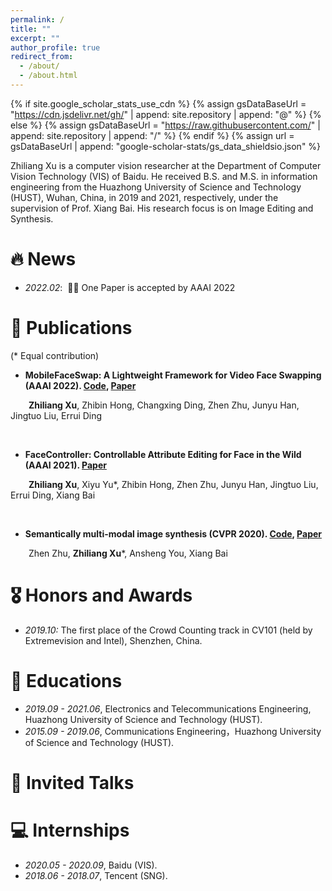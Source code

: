```yaml
---
permalink: /
title: ""
excerpt: ""
author_profile: true
redirect_from: 
  - /about/
  - /about.html
---
```


{% if site.google_scholar_stats_use_cdn %}
{% assign gsDataBaseUrl = "https://cdn.jsdelivr.net/gh/" | append: site.repository | append: "@" %}
{% else %}
{% assign gsDataBaseUrl = "https://raw.githubusercontent.com/" | append: site.repository | append: "/" %}
{% endif %}
{% assign url = gsDataBaseUrl | append: "google-scholar-stats/gs_data_shieldsio.json" %}

<span class='anchor' id='about-me'></span>

Zhiliang Xu is a computer vision researcher at the Department of Computer Vision Technology (VIS) of Baidu. He received B.S. and M.S. in information engineering from the Huazhong University of Science and Technology (HUST), Wuhan, China, in 2019 and 2021, respectively, under the supervision of Prof. Xiang Bai. His research focus is on Image Editing and Synthesis.


# 🔥 News
- *2022.02*: &nbsp;🎉🎉 One Paper is accepted by AAAI 2022

# 📝 Publications

(* Equal contribution)

- **MobileFaceSwap: A Lightweight Framework for Video Face Swapping (AAAI 2022). [Code](https://github.com/Seanseattle/MobileFaceSwap), [Paper](https://arxiv.org/pdf/2201.03808.pdf)**

&emsp; &ensp;  **Zhiliang Xu**, Zhibin Hong, Changxing Ding, Zhen Zhu, Junyu Han, Jingtuo Liu, Errui Ding


<br />

- **FaceController: Controllable Attribute Editing for Face in the Wild (AAAI 2021). [Paper](https://arxiv.org/pdf/2102.11464.pdf)**

&emsp; &ensp;  **Zhiliang Xu**, Xiyu Yu*, Zhibin Hong, Zhen Zhu, Junyu Han, Jingtuo Liu, Errui Ding, Xiang Bai


<br />

- **Semantically multi-modal image synthesis (CVPR 2020). [Code](https://github.com/Seanseattle/SMIS), [Paper](https://openaccess.thecvf.com/content_CVPR_2020/papers/Zhu_Semantically_Multi-Modal_Image_Synthesis_CVPR_2020_paper.pdf)**

&emsp; &ensp;  Zhen Zhu, **Zhiliang Xu**\*, Ansheng You, Xiang Bai


# 🎖 Honors and Awards
- *2019.10:* The first place of the Crowd Counting track in CV101 (held by Extremevision and Intel), Shenzhen, China.

# 📖 Educations
- *2019.09 - 2021.06*, Electronics and Telecommunications Engineering, Huazhong University of Science and Technology (HUST). 
- *2015.09 - 2019.06*, Communications Engineering，Huazhong University of Science and Technology (HUST). 

# 💬 Invited Talks

# 💻 Internships
- *2020.05 - 2020.09*, Baidu (VIS).
- *2018.06 - 2018.07*, Tencent (SNG).